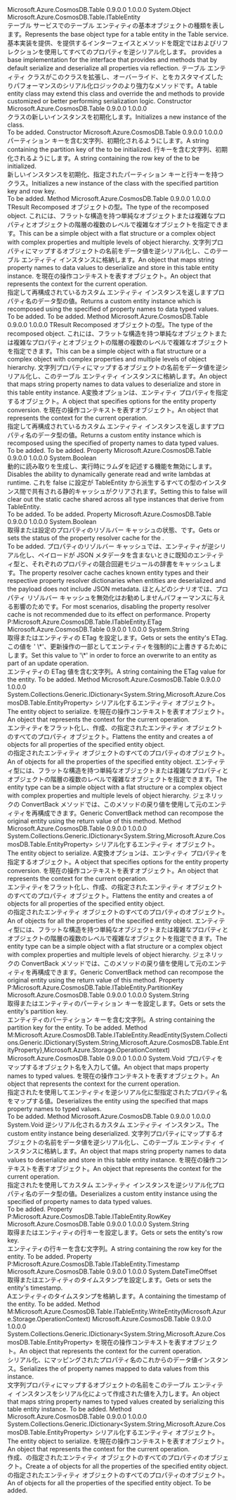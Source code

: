<Type Name="TableEntity" FullName="Microsoft.Azure.CosmosDB.Table.TableEntity">
  <TypeSignature Language="C#" Value="public class TableEntity : Microsoft.Azure.CosmosDB.Table.ITableEntity" />
  <TypeSignature Language="ILAsm" Value=".class public auto ansi TableEntity extends System.Object implements class Microsoft.Azure.CosmosDB.Table.ITableEntity" />
  <TypeSignature Language="DocId" Value="T:Microsoft.Azure.CosmosDB.Table.TableEntity" />
  <TypeSignature Language="VB.NET" Value="Public Class TableEntity&#xA;Implements ITableEntity" />
  <TypeSignature Language="F#" Value="type TableEntity = class&#xA;    interface ITableEntity" />
  <AssemblyInfo>
    <AssemblyName>Microsoft.Azure.CosmosDB.Table</AssemblyName>
    <AssemblyVersion>0.9.0.0</AssemblyVersion>
    <AssemblyVersion>1.0.0.0</AssemblyVersion>
  </AssemblyInfo>
  <Base>
    <BaseTypeName>System.Object</BaseTypeName>
  </Base>
  <Interfaces>
    <Interface>
      <InterfaceName>Microsoft.Azure.CosmosDB.Table.ITableEntity</InterfaceName>
    </Interface>
  </Interfaces>
  <Docs>
    <summary>
            <span data-ttu-id="5083a-101">テーブル サービスでのテーブル エンティティの基本オブジェクトの種類を表します。</span><span class="sxs-lookup"><span data-stu-id="5083a-101">Represents the base object type for a table entity in the Table service.</span></span>
            </summary>
    <remarks>
      <span data-ttu-id="5083a-102"><see cref="T:Microsoft.Azure.CosmosDB.Table.TableEntity" />基本実装を提供、<see cref="T:Microsoft.Azure.CosmosDB.Table.ITableEntity" />を提供するインターフェイス<see cref="M:Microsoft.Azure.CosmosDB.Table.TableEntity.ReadEntity(System.Collections.Generic.IDictionary{System.String,Microsoft.Azure.CosmosDB.Table.EntityProperty},Microsoft.Azure.Storage.OperationContext)" />と<see cref="M:Microsoft.Azure.CosmosDB.Table.TableEntity.WriteEntity(Microsoft.Azure.Storage.OperationContext)" />メソッドを既定ではおよびリフレクションを使用してすべてのプロパティを逆シリアル化します。</span><span class="sxs-lookup"><span data-stu-id="5083a-102"><see cref="T:Microsoft.Azure.CosmosDB.Table.TableEntity" /> provides a base implementation for the <see cref="T:Microsoft.Azure.CosmosDB.Table.ITableEntity" /> interface that provides <see cref="M:Microsoft.Azure.CosmosDB.Table.TableEntity.ReadEntity(System.Collections.Generic.IDictionary{System.String,Microsoft.Azure.CosmosDB.Table.EntityProperty},Microsoft.Azure.Storage.OperationContext)" /> and <see cref="M:Microsoft.Azure.CosmosDB.Table.TableEntity.WriteEntity(Microsoft.Azure.Storage.OperationContext)" /> methods that by default serialize and deserialize all properties via reflection.</span></span> <span data-ttu-id="5083a-103">テーブル エンティティ クラスがこのクラスを拡張し、オーバーライド、<see cref="M:Microsoft.Azure.CosmosDB.Table.ITableEntity.ReadEntity(System.Collections.Generic.IDictionary{System.String,Microsoft.Azure.CosmosDB.Table.EntityProperty},Microsoft.Azure.Storage.OperationContext)" />と<see cref="M:Microsoft.Azure.CosmosDB.Table.ITableEntity.WriteEntity(Microsoft.Azure.Storage.OperationContext)" />をカスタマイズしたりパフォーマンスのシリアル化ロジックのより強力なメソッドです。</span><span class="sxs-lookup"><span data-stu-id="5083a-103">A table entity class may extend this class and override the <see cref="M:Microsoft.Azure.CosmosDB.Table.ITableEntity.ReadEntity(System.Collections.Generic.IDictionary{System.String,Microsoft.Azure.CosmosDB.Table.EntityProperty},Microsoft.Azure.Storage.OperationContext)" /> and <see cref="M:Microsoft.Azure.CosmosDB.Table.ITableEntity.WriteEntity(Microsoft.Azure.Storage.OperationContext)" /> methods to provide customized or better performing serialization logic.</span></span></remarks>
  </Docs>
  <Members>
    <Member MemberName=".ctor">
      <MemberSignature Language="C#" Value="public TableEntity ();" />
      <MemberSignature Language="ILAsm" Value=".method public hidebysig specialname rtspecialname instance void .ctor() cil managed" />
      <MemberSignature Language="DocId" Value="M:Microsoft.Azure.CosmosDB.Table.TableEntity.#ctor" />
      <MemberSignature Language="VB.NET" Value="Public Sub New ()" />
      <MemberType>Constructor</MemberType>
      <AssemblyInfo>
        <AssemblyName>Microsoft.Azure.CosmosDB.Table</AssemblyName>
        <AssemblyVersion>0.9.0.0</AssemblyVersion>
        <AssemblyVersion>1.0.0.0</AssemblyVersion>
      </AssemblyInfo>
      <Parameters />
      <Docs>
        <summary>
            <span data-ttu-id="5083a-104"><see cref="T:Microsoft.Azure.CosmosDB.Table.TableEntity" /> クラスの新しいインスタンスを初期化します。</span><span class="sxs-lookup"><span data-stu-id="5083a-104">Initializes a new instance of the <see cref="T:Microsoft.Azure.CosmosDB.Table.TableEntity" /> class.</span></span>
            </summary>
        <remarks>To be added.</remarks>
      </Docs>
    </Member>
    <Member MemberName=".ctor">
      <MemberSignature Language="C#" Value="public TableEntity (string partitionKey, string rowKey);" />
      <MemberSignature Language="ILAsm" Value=".method public hidebysig specialname rtspecialname instance void .ctor(string partitionKey, string rowKey) cil managed" />
      <MemberSignature Language="DocId" Value="M:Microsoft.Azure.CosmosDB.Table.TableEntity.#ctor(System.String,System.String)" />
      <MemberSignature Language="VB.NET" Value="Public Sub New (partitionKey As String, rowKey As String)" />
      <MemberSignature Language="F#" Value="new Microsoft.Azure.CosmosDB.Table.TableEntity : string * string -&gt; Microsoft.Azure.CosmosDB.Table.TableEntity" Usage="new Microsoft.Azure.CosmosDB.Table.TableEntity (partitionKey, rowKey)" />
      <MemberType>Constructor</MemberType>
      <AssemblyInfo>
        <AssemblyName>Microsoft.Azure.CosmosDB.Table</AssemblyName>
        <AssemblyVersion>0.9.0.0</AssemblyVersion>
        <AssemblyVersion>1.0.0.0</AssemblyVersion>
      </AssemblyInfo>
      <Parameters>
        <Parameter Name="partitionKey" Type="System.String" />
        <Parameter Name="rowKey" Type="System.String" />
      </Parameters>
      <Docs>
        <param name="partitionKey"><span data-ttu-id="5083a-105">パーティション キーを含む文字列、<see cref="T:Microsoft.Azure.CosmosDB.Table.TableEntity" />初期化されるようにします。</span><span class="sxs-lookup"><span data-stu-id="5083a-105">A string containing the partition key of the <see cref="T:Microsoft.Azure.CosmosDB.Table.TableEntity" /> to be initialized.</span></span></param>
        <param name="rowKey"><span data-ttu-id="5083a-106">行キーを含む文字列、<see cref="T:Microsoft.Azure.CosmosDB.Table.TableEntity" />初期化されるようにします。</span><span class="sxs-lookup"><span data-stu-id="5083a-106">A string containing the row key of the <see cref="T:Microsoft.Azure.CosmosDB.Table.TableEntity" /> to be initialized.</span></span></param>
        <summary>
            <span data-ttu-id="5083a-107">新しいインスタンスを初期化、<see cref="T:Microsoft.Azure.CosmosDB.Table.TableEntity" />指定されたパーティション キーと行キーを持つクラス。</span><span class="sxs-lookup"><span data-stu-id="5083a-107">Initializes a new instance of the <see cref="T:Microsoft.Azure.CosmosDB.Table.TableEntity" /> class with the specified partition key and row key.</span></span>
            </summary>
        <remarks>To be added.</remarks>
      </Docs>
    </Member>
    <Member MemberName="ConvertBack&lt;TResult&gt;">
      <MemberSignature Language="C#" Value="public static TResult ConvertBack&lt;TResult&gt; (System.Collections.Generic.IDictionary&lt;string,Microsoft.Azure.CosmosDB.Table.EntityProperty&gt; properties, Microsoft.Azure.Storage.OperationContext operationContext);" />
      <MemberSignature Language="ILAsm" Value=".method public static hidebysig !!TResult ConvertBack&lt;TResult&gt;(class System.Collections.Generic.IDictionary`2&lt;string, class Microsoft.Azure.CosmosDB.Table.EntityProperty&gt; properties, class Microsoft.Azure.Storage.OperationContext operationContext) cil managed" />
      <MemberSignature Language="DocId" Value="M:Microsoft.Azure.CosmosDB.Table.TableEntity.ConvertBack``1(System.Collections.Generic.IDictionary{System.String,Microsoft.Azure.CosmosDB.Table.EntityProperty},Microsoft.Azure.Storage.OperationContext)" />
      <MemberSignature Language="F#" Value="static member ConvertBack : System.Collections.Generic.IDictionary&lt;string, Microsoft.Azure.CosmosDB.Table.EntityProperty&gt; * Microsoft.Azure.Storage.OperationContext -&gt; 'Result" Usage="Microsoft.Azure.CosmosDB.Table.TableEntity.ConvertBack (properties, operationContext)" />
      <MemberType>Method</MemberType>
      <AssemblyInfo>
        <AssemblyName>Microsoft.Azure.CosmosDB.Table</AssemblyName>
        <AssemblyVersion>0.9.0.0</AssemblyVersion>
        <AssemblyVersion>1.0.0.0</AssemblyVersion>
      </AssemblyInfo>
      <ReturnValue>
        <ReturnType>TResult</ReturnType>
      </ReturnValue>
      <TypeParameters>
        <TypeParameter Name="TResult" />
      </TypeParameters>
      <Parameters>
        <Parameter Name="properties" Type="System.Collections.Generic.IDictionary&lt;System.String,Microsoft.Azure.CosmosDB.Table.EntityProperty&gt;" />
        <Parameter Name="operationContext" Type="Microsoft.Azure.Storage.OperationContext" />
      </Parameters>
      <Docs>
        <typeparam name="TResult"><span data-ttu-id="5083a-108">Recomposed オブジェクトの型。</span><span class="sxs-lookup"><span data-stu-id="5083a-108">The type of the recomposed object.</span></span> <span data-ttu-id="5083a-109">これには、フラットな構造を持つ単純なオブジェクトまたは複雑なプロパティとオブジェクトの階層の複数のレベルで複雑なオブジェクトを指定できます。</span><span class="sxs-lookup"><span data-stu-id="5083a-109">This can be a simple object with a flat structure or a complex object with complex properties and multiple levels of object hierarchy.</span></span></typeparam>
        <param name="properties"><span data-ttu-id="5083a-110"><see cref="T:System.Collections.Generic.IDictionary`2" />文字列プロパティにマップするオブジェクトの名前を<see cref="T:Microsoft.Azure.CosmosDB.Table.EntityProperty" />データ値を逆シリアル化し、このテーブル エンティティ インスタンスに格納します。</span><span class="sxs-lookup"><span data-stu-id="5083a-110">An <see cref="T:System.Collections.Generic.IDictionary`2" /> object that maps string property names to <see cref="T:Microsoft.Azure.CosmosDB.Table.EntityProperty" /> data values to deserialize and store in this table entity instance.</span></span></param>
        <param name="operationContext"><span data-ttu-id="5083a-111"><see cref="T:Microsoft.Azure.Storage.OperationContext" />を現在の操作コンテキストを表すオブジェクト。</span><span class="sxs-lookup"><span data-stu-id="5083a-111">An <see cref="T:Microsoft.Azure.Storage.OperationContext" /> object that represents the context for the current operation.</span></span></param>
        <summary>
            <span data-ttu-id="5083a-112">指定して再構成されているカスタム エンティティ インスタンスを返します<see cref="T:System.Collections.Generic.IDictionary`2" />プロパティ名の<see cref="T:Microsoft.Azure.CosmosDB.Table.EntityProperty" />データ型の値。</span><span class="sxs-lookup"><span data-stu-id="5083a-112">Returns a custom entity instance which is recomposed using the specified <see cref="T:System.Collections.Generic.IDictionary`2" /> of property names to <see cref="T:Microsoft.Azure.CosmosDB.Table.EntityProperty" /> data typed values.</span></span>
            </summary>
        <returns>To be added.</returns>
        <remarks>To be added.</remarks>
      </Docs>
    </Member>
    <Member MemberName="ConvertBack&lt;TResult&gt;">
      <MemberSignature Language="C#" Value="public static TResult ConvertBack&lt;TResult&gt; (System.Collections.Generic.IDictionary&lt;string,Microsoft.Azure.CosmosDB.Table.EntityProperty&gt; properties, Microsoft.Azure.CosmosDB.Table.EntityPropertyConverterOptions entityPropertyConverterOptions, Microsoft.Azure.Storage.OperationContext operationContext);" />
      <MemberSignature Language="ILAsm" Value=".method public static hidebysig !!TResult ConvertBack&lt;TResult&gt;(class System.Collections.Generic.IDictionary`2&lt;string, class Microsoft.Azure.CosmosDB.Table.EntityProperty&gt; properties, class Microsoft.Azure.CosmosDB.Table.EntityPropertyConverterOptions entityPropertyConverterOptions, class Microsoft.Azure.Storage.OperationContext operationContext) cil managed" />
      <MemberSignature Language="DocId" Value="M:Microsoft.Azure.CosmosDB.Table.TableEntity.ConvertBack``1(System.Collections.Generic.IDictionary{System.String,Microsoft.Azure.CosmosDB.Table.EntityProperty},Microsoft.Azure.CosmosDB.Table.EntityPropertyConverterOptions,Microsoft.Azure.Storage.OperationContext)" />
      <MemberSignature Language="F#" Value="static member ConvertBack : System.Collections.Generic.IDictionary&lt;string, Microsoft.Azure.CosmosDB.Table.EntityProperty&gt; * Microsoft.Azure.CosmosDB.Table.EntityPropertyConverterOptions * Microsoft.Azure.Storage.OperationContext -&gt; 'Result" Usage="Microsoft.Azure.CosmosDB.Table.TableEntity.ConvertBack (properties, entityPropertyConverterOptions, operationContext)" />
      <MemberType>Method</MemberType>
      <AssemblyInfo>
        <AssemblyName>Microsoft.Azure.CosmosDB.Table</AssemblyName>
        <AssemblyVersion>0.9.0.0</AssemblyVersion>
        <AssemblyVersion>1.0.0.0</AssemblyVersion>
      </AssemblyInfo>
      <ReturnValue>
        <ReturnType>TResult</ReturnType>
      </ReturnValue>
      <TypeParameters>
        <TypeParameter Name="TResult" />
      </TypeParameters>
      <Parameters>
        <Parameter Name="properties" Type="System.Collections.Generic.IDictionary&lt;System.String,Microsoft.Azure.CosmosDB.Table.EntityProperty&gt;" />
        <Parameter Name="entityPropertyConverterOptions" Type="Microsoft.Azure.CosmosDB.Table.EntityPropertyConverterOptions" />
        <Parameter Name="operationContext" Type="Microsoft.Azure.Storage.OperationContext" />
      </Parameters>
      <Docs>
        <typeparam name="TResult"><span data-ttu-id="5083a-113">Recomposed オブジェクトの型。</span><span class="sxs-lookup"><span data-stu-id="5083a-113">The type of the recomposed object.</span></span> <span data-ttu-id="5083a-114">これには、フラットな構造を持つ単純なオブジェクトまたは複雑なプロパティとオブジェクトの階層の複数のレベルで複雑なオブジェクトを指定できます。</span><span class="sxs-lookup"><span data-stu-id="5083a-114">This can be a simple object with a flat structure or a complex object with complex properties and multiple levels of object hierarchy.</span></span></typeparam>
        <param name="properties"><span data-ttu-id="5083a-115"><see cref="T:System.Collections.Generic.IDictionary`2" />文字列プロパティにマップするオブジェクトの名前を<see cref="T:Microsoft.Azure.CosmosDB.Table.EntityProperty" />データ値を逆シリアル化し、このテーブル エンティティ インスタンスに格納します。</span><span class="sxs-lookup"><span data-stu-id="5083a-115">An <see cref="T:System.Collections.Generic.IDictionary`2" /> object that maps string property names to <see cref="T:Microsoft.Azure.CosmosDB.Table.EntityProperty" /> data values to deserialize and store in this table entity instance.</span></span></param>
        <param name="entityPropertyConverterOptions"><span data-ttu-id="5083a-116">A<see cref="T:Microsoft.Azure.CosmosDB.Table.EntityPropertyConverterOptions" />変換オプションは、エンティティ プロパティを指定するオブジェクト。</span><span class="sxs-lookup"><span data-stu-id="5083a-116">A <see cref="T:Microsoft.Azure.CosmosDB.Table.EntityPropertyConverterOptions" /> object that specifies options for the entity property conversion.</span></span></param>
        <param name="operationContext"><span data-ttu-id="5083a-117"><see cref="T:Microsoft.Azure.Storage.OperationContext" />を現在の操作コンテキストを表すオブジェクト。</span><span class="sxs-lookup"><span data-stu-id="5083a-117">An <see cref="T:Microsoft.Azure.Storage.OperationContext" /> object that represents the context for the current operation.</span></span></param>
        <summary>
            <span data-ttu-id="5083a-118">指定して再構成されているカスタム エンティティ インスタンスを返します<see cref="T:System.Collections.Generic.IDictionary`2" />プロパティ名の<see cref="T:Microsoft.Azure.CosmosDB.Table.EntityProperty" />データ型の値。</span><span class="sxs-lookup"><span data-stu-id="5083a-118">Returns a custom entity instance which is recomposed using the specified <see cref="T:System.Collections.Generic.IDictionary`2" /> of property names to <see cref="T:Microsoft.Azure.CosmosDB.Table.EntityProperty" /> data typed values.</span></span>
            </summary>
        <returns>To be added.</returns>
        <remarks>To be added.</remarks>
      </Docs>
    </Member>
    <Member MemberName="DisableCompiledSerializers">
      <MemberSignature Language="C#" Value="public static bool DisableCompiledSerializers { get; set; }" />
      <MemberSignature Language="ILAsm" Value=".property bool DisableCompiledSerializers" />
      <MemberSignature Language="DocId" Value="P:Microsoft.Azure.CosmosDB.Table.TableEntity.DisableCompiledSerializers" />
      <MemberSignature Language="VB.NET" Value="Public Shared Property DisableCompiledSerializers As Boolean" />
      <MemberSignature Language="F#" Value="member this.DisableCompiledSerializers : bool with get, set" Usage="Microsoft.Azure.CosmosDB.Table.TableEntity.DisableCompiledSerializers" />
      <MemberType>Property</MemberType>
      <AssemblyInfo>
        <AssemblyName>Microsoft.Azure.CosmosDB.Table</AssemblyName>
        <AssemblyVersion>0.9.0.0</AssemblyVersion>
        <AssemblyVersion>1.0.0.0</AssemblyVersion>
      </AssemblyInfo>
      <ReturnValue>
        <ReturnType>System.Boolean</ReturnType>
      </ReturnValue>
      <Docs>
        <summary>
            <span data-ttu-id="5083a-119">動的に読み取りを生成し、実行時にラムダを記述する機能を無効にします。</span><span class="sxs-lookup"><span data-stu-id="5083a-119">Disables the ability to dynamically generate read and write lambdas at runtime.</span></span> <span data-ttu-id="5083a-120">これを false に設定が TableEntity から派生するすべての型のインスタンス間で共有される静的キャッシュがクリアされます。</span><span class="sxs-lookup"><span data-stu-id="5083a-120">Setting this to false will clear out the static cache shared across all type instances that derive from TableEntity.</span></span>
            </summary>
        <value>To be added.</value>
        <remarks>To be added.</remarks>
      </Docs>
    </Member>
    <Member MemberName="DisablePropertyResolverCache">
      <MemberSignature Language="C#" Value="public static bool DisablePropertyResolverCache { get; set; }" />
      <MemberSignature Language="ILAsm" Value=".property bool DisablePropertyResolverCache" />
      <MemberSignature Language="DocId" Value="P:Microsoft.Azure.CosmosDB.Table.TableEntity.DisablePropertyResolverCache" />
      <MemberSignature Language="VB.NET" Value="Public Shared Property DisablePropertyResolverCache As Boolean" />
      <MemberSignature Language="F#" Value="member this.DisablePropertyResolverCache : bool with get, set" Usage="Microsoft.Azure.CosmosDB.Table.TableEntity.DisablePropertyResolverCache" />
      <MemberType>Property</MemberType>
      <AssemblyInfo>
        <AssemblyName>Microsoft.Azure.CosmosDB.Table</AssemblyName>
        <AssemblyVersion>0.9.0.0</AssemblyVersion>
        <AssemblyVersion>1.0.0.0</AssemblyVersion>
      </AssemblyInfo>
      <ReturnValue>
        <ReturnType>System.Boolean</ReturnType>
      </ReturnValue>
      <Docs>
        <summary>
            <span data-ttu-id="5083a-121">取得または設定のプロパティのリゾルバー キャッシュの状態、<see cref="T:Microsoft.Azure.CosmosDB.Table.TableEntity" />です。</span><span class="sxs-lookup"><span data-stu-id="5083a-121">Gets or sets the status of the property resolver cache for the <see cref="T:Microsoft.Azure.CosmosDB.Table.TableEntity" />.</span></span> 
            </summary>
        <value>To be added.</value>
        <remarks>
            <span data-ttu-id="5083a-122">プロパティのリゾルバー キャッシュでは、エンティティが逆シリアル化し、ペイロードが JSON メタデータを含まないときに既知のエンティティ型と、それぞれのプロパティの競合回避モジュールの辞書をキャッシュします。</span><span class="sxs-lookup"><span data-stu-id="5083a-122">The property resolver cache caches known entity types and their respective property resolver dictionaries when entities are deserialized and the payload does not include JSON metadata.</span></span> <span data-ttu-id="5083a-123">ほとんどのシナリオでは、プロパティ リゾルバー キャッシュを無効化はお勧めしませんパフォーマンスに与える影響のためです。</span><span class="sxs-lookup"><span data-stu-id="5083a-123">For most scenarios, disabling the property resolver cache is not recommended due to its effect on performance.</span></span> 
            </remarks>
      </Docs>
    </Member>
    <Member MemberName="ETag">
      <MemberSignature Language="C#" Value="public string ETag { get; set; }" />
      <MemberSignature Language="ILAsm" Value=".property instance string ETag" />
      <MemberSignature Language="DocId" Value="P:Microsoft.Azure.CosmosDB.Table.TableEntity.ETag" />
      <MemberSignature Language="VB.NET" Value="Public Property ETag As String" />
      <MemberSignature Language="F#" Value="member this.ETag : string with get, set" Usage="Microsoft.Azure.CosmosDB.Table.TableEntity.ETag" />
      <MemberType>Property</MemberType>
      <Implements>
        <InterfaceMember>P:Microsoft.Azure.CosmosDB.Table.ITableEntity.ETag</InterfaceMember>
      </Implements>
      <AssemblyInfo>
        <AssemblyName>Microsoft.Azure.CosmosDB.Table</AssemblyName>
        <AssemblyVersion>0.9.0.0</AssemblyVersion>
        <AssemblyVersion>1.0.0.0</AssemblyVersion>
      </AssemblyInfo>
      <ReturnValue>
        <ReturnType>System.String</ReturnType>
      </ReturnValue>
      <Docs>
        <summary>
            <span data-ttu-id="5083a-124">取得またはエンティティの ETag を設定します。</span><span class="sxs-lookup"><span data-stu-id="5083a-124">Gets or sets the entity's ETag.</span></span> <span data-ttu-id="5083a-125">この値を ' \*'、更新操作の一部としてエンティティを強制的に上書きするためにします。</span><span class="sxs-lookup"><span data-stu-id="5083a-125">Set this value to '\*' in order to force an overwrite to an entity as part of an update operation.</span></span>
            </summary>
        <value><span data-ttu-id="5083a-126">エンティティの ETag 値を含む文字列。</span><span class="sxs-lookup"><span data-stu-id="5083a-126">A string containing the ETag value for the entity.</span></span></value>
        <remarks>To be added.</remarks>
      </Docs>
    </Member>
    <Member MemberName="Flatten">
      <MemberSignature Language="C#" Value="public static System.Collections.Generic.IDictionary&lt;string,Microsoft.Azure.CosmosDB.Table.EntityProperty&gt; Flatten (object entity, Microsoft.Azure.Storage.OperationContext operationContext);" />
      <MemberSignature Language="ILAsm" Value=".method public static hidebysig class System.Collections.Generic.IDictionary`2&lt;string, class Microsoft.Azure.CosmosDB.Table.EntityProperty&gt; Flatten(object entity, class Microsoft.Azure.Storage.OperationContext operationContext) cil managed" />
      <MemberSignature Language="DocId" Value="M:Microsoft.Azure.CosmosDB.Table.TableEntity.Flatten(System.Object,Microsoft.Azure.Storage.OperationContext)" />
      <MemberSignature Language="F#" Value="static member Flatten : obj * Microsoft.Azure.Storage.OperationContext -&gt; System.Collections.Generic.IDictionary&lt;string, Microsoft.Azure.CosmosDB.Table.EntityProperty&gt;" Usage="Microsoft.Azure.CosmosDB.Table.TableEntity.Flatten (entity, operationContext)" />
      <MemberType>Method</MemberType>
      <AssemblyInfo>
        <AssemblyName>Microsoft.Azure.CosmosDB.Table</AssemblyName>
        <AssemblyVersion>0.9.0.0</AssemblyVersion>
        <AssemblyVersion>1.0.0.0</AssemblyVersion>
      </AssemblyInfo>
      <ReturnValue>
        <ReturnType>System.Collections.Generic.IDictionary&lt;System.String,Microsoft.Azure.CosmosDB.Table.EntityProperty&gt;</ReturnType>
      </ReturnValue>
      <Parameters>
        <Parameter Name="entity" Type="System.Object" />
        <Parameter Name="operationContext" Type="Microsoft.Azure.Storage.OperationContext" />
      </Parameters>
      <Docs>
        <param name="entity"><span data-ttu-id="5083a-127">シリアル化するエンティティ オブジェクト。</span><span class="sxs-lookup"><span data-stu-id="5083a-127">The entity object to serialize.</span></span></param>
        <param name="operationContext"><span data-ttu-id="5083a-128"><see cref="T:Microsoft.Azure.Storage.OperationContext" />を現在の操作コンテキストを表すオブジェクト。</span><span class="sxs-lookup"><span data-stu-id="5083a-128">An <see cref="T:Microsoft.Azure.Storage.OperationContext" /> object that represents the context for the current operation.</span></span></param>
        <summary>
            <span data-ttu-id="5083a-129">エンティティをフラット化し、作成、<see cref="T:System.Collections.Generic.IDictionary`2" />の<see cref="T:Microsoft.Azure.CosmosDB.Table.EntityProperty" />指定されたエンティティ オブジェクトのすべてのプロパティ オブジェクト。</span><span class="sxs-lookup"><span data-stu-id="5083a-129">Flattens the entity and creates a <see cref="T:System.Collections.Generic.IDictionary`2" /> of <see cref="T:Microsoft.Azure.CosmosDB.Table.EntityProperty" /> objects for all properties of the specified entity object.</span></span>
            </summary>
        <returns><span data-ttu-id="5083a-130"><see cref="T:System.Collections.Generic.IDictionary`2" />の<see cref="T:Microsoft.Azure.CosmosDB.Table.EntityProperty" />指定されたエンティティ オブジェクトのすべてのプロパティのオブジェクト。</span><span class="sxs-lookup"><span data-stu-id="5083a-130">An <see cref="T:System.Collections.Generic.IDictionary`2" /> of <see cref="T:Microsoft.Azure.CosmosDB.Table.EntityProperty" /> objects for all the properties of the specified entity object.</span></span></returns>
        <remarks><span data-ttu-id="5083a-131">エンティティ型には、フラットな構造を持つ単純なオブジェクトまたは複雑なプロパティとオブジェクトの階層の複数のレベルで複雑なオブジェクトを指定できます。</span><span class="sxs-lookup"><span data-stu-id="5083a-131">The entity type can be a simple object with a flat structure or a complex object with complex properties and multiple levels of object hierarchy.</span></span>
            <span data-ttu-id="5083a-132">ジェネリックの ConvertBack メソッドでは、このメソッドの戻り値を使用して元のエンティティを再構成できます。</span><span class="sxs-lookup"><span data-stu-id="5083a-132">Generic ConvertBack method can recompose the original entity using the return value of this method.</span></span></remarks>
      </Docs>
    </Member>
    <Member MemberName="Flatten">
      <MemberSignature Language="C#" Value="public static System.Collections.Generic.IDictionary&lt;string,Microsoft.Azure.CosmosDB.Table.EntityProperty&gt; Flatten (object entity, Microsoft.Azure.CosmosDB.Table.EntityPropertyConverterOptions entityPropertyConverterOptions, Microsoft.Azure.Storage.OperationContext operationContext);" />
      <MemberSignature Language="ILAsm" Value=".method public static hidebysig class System.Collections.Generic.IDictionary`2&lt;string, class Microsoft.Azure.CosmosDB.Table.EntityProperty&gt; Flatten(object entity, class Microsoft.Azure.CosmosDB.Table.EntityPropertyConverterOptions entityPropertyConverterOptions, class Microsoft.Azure.Storage.OperationContext operationContext) cil managed" />
      <MemberSignature Language="DocId" Value="M:Microsoft.Azure.CosmosDB.Table.TableEntity.Flatten(System.Object,Microsoft.Azure.CosmosDB.Table.EntityPropertyConverterOptions,Microsoft.Azure.Storage.OperationContext)" />
      <MemberSignature Language="F#" Value="static member Flatten : obj * Microsoft.Azure.CosmosDB.Table.EntityPropertyConverterOptions * Microsoft.Azure.Storage.OperationContext -&gt; System.Collections.Generic.IDictionary&lt;string, Microsoft.Azure.CosmosDB.Table.EntityProperty&gt;" Usage="Microsoft.Azure.CosmosDB.Table.TableEntity.Flatten (entity, entityPropertyConverterOptions, operationContext)" />
      <MemberType>Method</MemberType>
      <AssemblyInfo>
        <AssemblyName>Microsoft.Azure.CosmosDB.Table</AssemblyName>
        <AssemblyVersion>0.9.0.0</AssemblyVersion>
        <AssemblyVersion>1.0.0.0</AssemblyVersion>
      </AssemblyInfo>
      <ReturnValue>
        <ReturnType>System.Collections.Generic.IDictionary&lt;System.String,Microsoft.Azure.CosmosDB.Table.EntityProperty&gt;</ReturnType>
      </ReturnValue>
      <Parameters>
        <Parameter Name="entity" Type="System.Object" />
        <Parameter Name="entityPropertyConverterOptions" Type="Microsoft.Azure.CosmosDB.Table.EntityPropertyConverterOptions" />
        <Parameter Name="operationContext" Type="Microsoft.Azure.Storage.OperationContext" />
      </Parameters>
      <Docs>
        <param name="entity"><span data-ttu-id="5083a-133">シリアル化するエンティティ オブジェクト。</span><span class="sxs-lookup"><span data-stu-id="5083a-133">The entity object to serialize.</span></span></param>
        <param name="entityPropertyConverterOptions"><span data-ttu-id="5083a-134">A<see cref="T:Microsoft.Azure.CosmosDB.Table.EntityPropertyConverterOptions" />変換オプションは、エンティティ プロパティを指定するオブジェクト。</span><span class="sxs-lookup"><span data-stu-id="5083a-134">A <see cref="T:Microsoft.Azure.CosmosDB.Table.EntityPropertyConverterOptions" /> object that specifies options for the entity property conversion.</span></span></param>
        <param name="operationContext"><span data-ttu-id="5083a-135"><see cref="T:Microsoft.Azure.Storage.OperationContext" />を現在の操作コンテキストを表すオブジェクト。</span><span class="sxs-lookup"><span data-stu-id="5083a-135">An <see cref="T:Microsoft.Azure.Storage.OperationContext" /> object that represents the context for the current operation.</span></span></param>
        <summary>
            <span data-ttu-id="5083a-136">エンティティをフラット化し、作成、<see cref="T:System.Collections.Generic.IDictionary`2" />の<see cref="T:Microsoft.Azure.CosmosDB.Table.EntityProperty" />指定されたエンティティ オブジェクトのすべてのプロパティ オブジェクト。</span><span class="sxs-lookup"><span data-stu-id="5083a-136">Flattens the entity and creates a <see cref="T:System.Collections.Generic.IDictionary`2" /> of <see cref="T:Microsoft.Azure.CosmosDB.Table.EntityProperty" /> objects for all properties of the specified entity object.</span></span>
            </summary>
        <returns><span data-ttu-id="5083a-137"><see cref="T:System.Collections.Generic.IDictionary`2" />の<see cref="T:Microsoft.Azure.CosmosDB.Table.EntityProperty" />指定されたエンティティ オブジェクトのすべてのプロパティのオブジェクト。</span><span class="sxs-lookup"><span data-stu-id="5083a-137">An <see cref="T:System.Collections.Generic.IDictionary`2" /> of <see cref="T:Microsoft.Azure.CosmosDB.Table.EntityProperty" /> objects for all the properties of the specified entity object.</span></span></returns>
        <remarks><span data-ttu-id="5083a-138">エンティティ型には、フラットな構造を持つ単純なオブジェクトまたは複雑なプロパティとオブジェクトの階層の複数のレベルで複雑なオブジェクトを指定できます。</span><span class="sxs-lookup"><span data-stu-id="5083a-138">The entity type can be a simple object with a flat structure or a complex object with complex properties and multiple levels of object hierarchy.</span></span>
            <span data-ttu-id="5083a-139">ジェネリックの ConvertBack メソッドでは、このメソッドの戻り値を使用して元のエンティティを再構成できます。</span><span class="sxs-lookup"><span data-stu-id="5083a-139">Generic ConvertBack method can recompose the original entity using the return value of this method.</span></span></remarks>
      </Docs>
    </Member>
    <Member MemberName="PartitionKey">
      <MemberSignature Language="C#" Value="public string PartitionKey { get; set; }" />
      <MemberSignature Language="ILAsm" Value=".property instance string PartitionKey" />
      <MemberSignature Language="DocId" Value="P:Microsoft.Azure.CosmosDB.Table.TableEntity.PartitionKey" />
      <MemberSignature Language="VB.NET" Value="Public Property PartitionKey As String" />
      <MemberSignature Language="F#" Value="member this.PartitionKey : string with get, set" Usage="Microsoft.Azure.CosmosDB.Table.TableEntity.PartitionKey" />
      <MemberType>Property</MemberType>
      <Implements>
        <InterfaceMember>P:Microsoft.Azure.CosmosDB.Table.ITableEntity.PartitionKey</InterfaceMember>
      </Implements>
      <AssemblyInfo>
        <AssemblyName>Microsoft.Azure.CosmosDB.Table</AssemblyName>
        <AssemblyVersion>0.9.0.0</AssemblyVersion>
        <AssemblyVersion>1.0.0.0</AssemblyVersion>
      </AssemblyInfo>
      <ReturnValue>
        <ReturnType>System.String</ReturnType>
      </ReturnValue>
      <Docs>
        <summary>
            <span data-ttu-id="5083a-140">取得またはエンティティのパーティション キーを設定します。</span><span class="sxs-lookup"><span data-stu-id="5083a-140">Gets or sets the entity's partition key.</span></span>
            </summary>
        <value><span data-ttu-id="5083a-141">エンティティのパーティション キーを含む文字列。</span><span class="sxs-lookup"><span data-stu-id="5083a-141">A string containing the partition key for the entity.</span></span></value>
        <remarks>To be added.</remarks>
      </Docs>
    </Member>
    <Member MemberName="ReadEntity">
      <MemberSignature Language="C#" Value="public virtual void ReadEntity (System.Collections.Generic.IDictionary&lt;string,Microsoft.Azure.CosmosDB.Table.EntityProperty&gt; properties, Microsoft.Azure.Storage.OperationContext operationContext);" />
      <MemberSignature Language="ILAsm" Value=".method public hidebysig newslot virtual instance void ReadEntity(class System.Collections.Generic.IDictionary`2&lt;string, class Microsoft.Azure.CosmosDB.Table.EntityProperty&gt; properties, class Microsoft.Azure.Storage.OperationContext operationContext) cil managed" />
      <MemberSignature Language="DocId" Value="M:Microsoft.Azure.CosmosDB.Table.TableEntity.ReadEntity(System.Collections.Generic.IDictionary{System.String,Microsoft.Azure.CosmosDB.Table.EntityProperty},Microsoft.Azure.Storage.OperationContext)" />
      <MemberSignature Language="F#" Value="abstract member ReadEntity : System.Collections.Generic.IDictionary&lt;string, Microsoft.Azure.CosmosDB.Table.EntityProperty&gt; * Microsoft.Azure.Storage.OperationContext -&gt; unit&#xA;override this.ReadEntity : System.Collections.Generic.IDictionary&lt;string, Microsoft.Azure.CosmosDB.Table.EntityProperty&gt; * Microsoft.Azure.Storage.OperationContext -&gt; unit" Usage="tableEntity.ReadEntity (properties, operationContext)" />
      <MemberType>Method</MemberType>
      <Implements>
        <InterfaceMember>M:Microsoft.Azure.CosmosDB.Table.ITableEntity.ReadEntity(System.Collections.Generic.IDictionary{System.String,Microsoft.Azure.CosmosDB.Table.EntityProperty},Microsoft.Azure.Storage.OperationContext)</InterfaceMember>
      </Implements>
      <AssemblyInfo>
        <AssemblyName>Microsoft.Azure.CosmosDB.Table</AssemblyName>
        <AssemblyVersion>0.9.0.0</AssemblyVersion>
        <AssemblyVersion>1.0.0.0</AssemblyVersion>
      </AssemblyInfo>
      <ReturnValue>
        <ReturnType>System.Void</ReturnType>
      </ReturnValue>
      <Parameters>
        <Parameter Name="properties" Type="System.Collections.Generic.IDictionary&lt;System.String,Microsoft.Azure.CosmosDB.Table.EntityProperty&gt;" />
        <Parameter Name="operationContext" Type="Microsoft.Azure.Storage.OperationContext" />
      </Parameters>
      <Docs>
        <param name="properties"><span data-ttu-id="5083a-142"><see cref="T:System.Collections.Generic.IDictionary`2" />プロパティをマップするオブジェクト名を入力して<see cref="T:Microsoft.Azure.CosmosDB.Table.EntityProperty" />値。</span><span class="sxs-lookup"><span data-stu-id="5083a-142">An <see cref="T:System.Collections.Generic.IDictionary`2" /> object that maps property names to typed <see cref="T:Microsoft.Azure.CosmosDB.Table.EntityProperty" /> values.</span></span></param>
        <param name="operationContext"><span data-ttu-id="5083a-143"><see cref="T:Microsoft.Azure.Storage.OperationContext" />を現在の操作コンテキストを表すオブジェクト。</span><span class="sxs-lookup"><span data-stu-id="5083a-143">An <see cref="T:Microsoft.Azure.Storage.OperationContext" /> object that represents the context for the current operation.</span></span></param>
        <summary>
            <span data-ttu-id="5083a-144">指定されたを使用してエンティティを逆シリアル化<see cref="T:System.Collections.Generic.IDictionary`2" />に型指定されたプロパティ名をマップする<see cref="T:Microsoft.Azure.CosmosDB.Table.EntityProperty" />値。</span><span class="sxs-lookup"><span data-stu-id="5083a-144">Deserializes the entity using the specified <see cref="T:System.Collections.Generic.IDictionary`2" /> that maps property names to typed <see cref="T:Microsoft.Azure.CosmosDB.Table.EntityProperty" /> values.</span></span> 
            </summary>
        <remarks>To be added.</remarks>
      </Docs>
    </Member>
    <Member MemberName="ReadUserObject">
      <MemberSignature Language="C#" Value="public static void ReadUserObject (object entity, System.Collections.Generic.IDictionary&lt;string,Microsoft.Azure.CosmosDB.Table.EntityProperty&gt; properties, Microsoft.Azure.Storage.OperationContext operationContext);" />
      <MemberSignature Language="ILAsm" Value=".method public static hidebysig void ReadUserObject(object entity, class System.Collections.Generic.IDictionary`2&lt;string, class Microsoft.Azure.CosmosDB.Table.EntityProperty&gt; properties, class Microsoft.Azure.Storage.OperationContext operationContext) cil managed" />
      <MemberSignature Language="DocId" Value="M:Microsoft.Azure.CosmosDB.Table.TableEntity.ReadUserObject(System.Object,System.Collections.Generic.IDictionary{System.String,Microsoft.Azure.CosmosDB.Table.EntityProperty},Microsoft.Azure.Storage.OperationContext)" />
      <MemberSignature Language="F#" Value="static member ReadUserObject : obj * System.Collections.Generic.IDictionary&lt;string, Microsoft.Azure.CosmosDB.Table.EntityProperty&gt; * Microsoft.Azure.Storage.OperationContext -&gt; unit" Usage="Microsoft.Azure.CosmosDB.Table.TableEntity.ReadUserObject (entity, properties, operationContext)" />
      <MemberType>Method</MemberType>
      <AssemblyInfo>
        <AssemblyName>Microsoft.Azure.CosmosDB.Table</AssemblyName>
        <AssemblyVersion>0.9.0.0</AssemblyVersion>
        <AssemblyVersion>1.0.0.0</AssemblyVersion>
      </AssemblyInfo>
      <ReturnValue>
        <ReturnType>System.Void</ReturnType>
      </ReturnValue>
      <Parameters>
        <Parameter Name="entity" Type="System.Object" />
        <Parameter Name="properties" Type="System.Collections.Generic.IDictionary&lt;System.String,Microsoft.Azure.CosmosDB.Table.EntityProperty&gt;" />
        <Parameter Name="operationContext" Type="Microsoft.Azure.Storage.OperationContext" />
      </Parameters>
      <Docs>
        <param name="entity"><span data-ttu-id="5083a-145">逆シリアル化されるカスタム エンティティ インスタンス。</span><span class="sxs-lookup"><span data-stu-id="5083a-145">The custom entity instance being deserialized.</span></span></param>
        <param name="properties"><span data-ttu-id="5083a-146"><see cref="T:System.Collections.Generic.IDictionary`2" />文字列プロパティにマップするオブジェクトの名前を<see cref="T:Microsoft.Azure.CosmosDB.Table.EntityProperty" />データ値を逆シリアル化し、このテーブル エンティティ インスタンスに格納します。</span><span class="sxs-lookup"><span data-stu-id="5083a-146">An <see cref="T:System.Collections.Generic.IDictionary`2" /> object that maps string property names to <see cref="T:Microsoft.Azure.CosmosDB.Table.EntityProperty" /> data values to deserialize and store in this table entity instance.</span></span></param>
        <param name="operationContext"><span data-ttu-id="5083a-147"><see cref="T:Microsoft.Azure.Storage.OperationContext" />を現在の操作コンテキストを表すオブジェクト。</span><span class="sxs-lookup"><span data-stu-id="5083a-147">An <see cref="T:Microsoft.Azure.Storage.OperationContext" /> object that represents the context for the current operation.</span></span></param>
        <summary>
            <span data-ttu-id="5083a-148">指定されたを使用してカスタム エンティティ インスタンスを逆シリアル化<see cref="T:System.Collections.Generic.IDictionary`2" />プロパティ名の<see cref="T:Microsoft.Azure.CosmosDB.Table.EntityProperty" />データ型の値。</span><span class="sxs-lookup"><span data-stu-id="5083a-148">Deserializes a custom entity instance using the specified <see cref="T:System.Collections.Generic.IDictionary`2" /> of property names to <see cref="T:Microsoft.Azure.CosmosDB.Table.EntityProperty" /> data typed values.</span></span> 
            </summary>
        <remarks>To be added.</remarks>
      </Docs>
    </Member>
    <Member MemberName="RowKey">
      <MemberSignature Language="C#" Value="public string RowKey { get; set; }" />
      <MemberSignature Language="ILAsm" Value=".property instance string RowKey" />
      <MemberSignature Language="DocId" Value="P:Microsoft.Azure.CosmosDB.Table.TableEntity.RowKey" />
      <MemberSignature Language="VB.NET" Value="Public Property RowKey As String" />
      <MemberSignature Language="F#" Value="member this.RowKey : string with get, set" Usage="Microsoft.Azure.CosmosDB.Table.TableEntity.RowKey" />
      <MemberType>Property</MemberType>
      <Implements>
        <InterfaceMember>P:Microsoft.Azure.CosmosDB.Table.ITableEntity.RowKey</InterfaceMember>
      </Implements>
      <AssemblyInfo>
        <AssemblyName>Microsoft.Azure.CosmosDB.Table</AssemblyName>
        <AssemblyVersion>0.9.0.0</AssemblyVersion>
        <AssemblyVersion>1.0.0.0</AssemblyVersion>
      </AssemblyInfo>
      <ReturnValue>
        <ReturnType>System.String</ReturnType>
      </ReturnValue>
      <Docs>
        <summary>
            <span data-ttu-id="5083a-149">取得またはエンティティの行キーを設定します。</span><span class="sxs-lookup"><span data-stu-id="5083a-149">Gets or sets the entity's row key.</span></span>
            </summary>
        <value><span data-ttu-id="5083a-150">エンティティの行キーを含む文字列。</span><span class="sxs-lookup"><span data-stu-id="5083a-150">A string containing the row key for the entity.</span></span></value>
        <remarks>To be added.</remarks>
      </Docs>
    </Member>
    <Member MemberName="Timestamp">
      <MemberSignature Language="C#" Value="public DateTimeOffset Timestamp { get; set; }" />
      <MemberSignature Language="ILAsm" Value=".property instance valuetype System.DateTimeOffset Timestamp" />
      <MemberSignature Language="DocId" Value="P:Microsoft.Azure.CosmosDB.Table.TableEntity.Timestamp" />
      <MemberSignature Language="VB.NET" Value="Public Property Timestamp As DateTimeOffset" />
      <MemberSignature Language="F#" Value="member this.Timestamp : DateTimeOffset with get, set" Usage="Microsoft.Azure.CosmosDB.Table.TableEntity.Timestamp" />
      <MemberType>Property</MemberType>
      <Implements>
        <InterfaceMember>P:Microsoft.Azure.CosmosDB.Table.ITableEntity.Timestamp</InterfaceMember>
      </Implements>
      <AssemblyInfo>
        <AssemblyName>Microsoft.Azure.CosmosDB.Table</AssemblyName>
        <AssemblyVersion>0.9.0.0</AssemblyVersion>
        <AssemblyVersion>1.0.0.0</AssemblyVersion>
      </AssemblyInfo>
      <ReturnValue>
        <ReturnType>System.DateTimeOffset</ReturnType>
      </ReturnValue>
      <Docs>
        <summary>
            <span data-ttu-id="5083a-151">取得またはエンティティのタイムスタンプを設定します。</span><span class="sxs-lookup"><span data-stu-id="5083a-151">Gets or sets the entity's timestamp.</span></span>
            </summary>
        <value><span data-ttu-id="5083a-152">A<see cref="T:System.DateTimeOffset" />エンティティのタイムスタンプを格納します。</span><span class="sxs-lookup"><span data-stu-id="5083a-152">A <see cref="T:System.DateTimeOffset" /> containing the timestamp of the entity.</span></span></value>
        <remarks>To be added.</remarks>
      </Docs>
    </Member>
    <Member MemberName="WriteEntity">
      <MemberSignature Language="C#" Value="public virtual System.Collections.Generic.IDictionary&lt;string,Microsoft.Azure.CosmosDB.Table.EntityProperty&gt; WriteEntity (Microsoft.Azure.Storage.OperationContext operationContext);" />
      <MemberSignature Language="ILAsm" Value=".method public hidebysig newslot virtual instance class System.Collections.Generic.IDictionary`2&lt;string, class Microsoft.Azure.CosmosDB.Table.EntityProperty&gt; WriteEntity(class Microsoft.Azure.Storage.OperationContext operationContext) cil managed" />
      <MemberSignature Language="DocId" Value="M:Microsoft.Azure.CosmosDB.Table.TableEntity.WriteEntity(Microsoft.Azure.Storage.OperationContext)" />
      <MemberSignature Language="F#" Value="abstract member WriteEntity : Microsoft.Azure.Storage.OperationContext -&gt; System.Collections.Generic.IDictionary&lt;string, Microsoft.Azure.CosmosDB.Table.EntityProperty&gt;&#xA;override this.WriteEntity : Microsoft.Azure.Storage.OperationContext -&gt; System.Collections.Generic.IDictionary&lt;string, Microsoft.Azure.CosmosDB.Table.EntityProperty&gt;" Usage="tableEntity.WriteEntity operationContext" />
      <MemberType>Method</MemberType>
      <Implements>
        <InterfaceMember>M:Microsoft.Azure.CosmosDB.Table.ITableEntity.WriteEntity(Microsoft.Azure.Storage.OperationContext)</InterfaceMember>
      </Implements>
      <AssemblyInfo>
        <AssemblyName>Microsoft.Azure.CosmosDB.Table</AssemblyName>
        <AssemblyVersion>0.9.0.0</AssemblyVersion>
        <AssemblyVersion>1.0.0.0</AssemblyVersion>
      </AssemblyInfo>
      <ReturnValue>
        <ReturnType>System.Collections.Generic.IDictionary&lt;System.String,Microsoft.Azure.CosmosDB.Table.EntityProperty&gt;</ReturnType>
      </ReturnValue>
      <Parameters>
        <Parameter Name="operationContext" Type="Microsoft.Azure.Storage.OperationContext" />
      </Parameters>
      <Docs>
        <param name="operationContext"><span data-ttu-id="5083a-153"><see cref="T:Microsoft.Azure.Storage.OperationContext" />を現在の操作コンテキストを表すオブジェクト。</span><span class="sxs-lookup"><span data-stu-id="5083a-153">An <see cref="T:Microsoft.Azure.Storage.OperationContext" /> object that represents the context for the current operation.</span></span></param>
        <summary>
            <span data-ttu-id="5083a-154">シリアル化、<see cref="T:System.Collections.Generic.IDictionary`2" />にマッピングされたプロパティ名の<see cref="T:Microsoft.Azure.CosmosDB.Table.EntityProperty" />これからのデータ値<see cref="T:Microsoft.Azure.CosmosDB.Table.TableEntity" />インスタンス。</span><span class="sxs-lookup"><span data-stu-id="5083a-154">Serializes the <see cref="T:System.Collections.Generic.IDictionary`2" /> of property names mapped to <see cref="T:Microsoft.Azure.CosmosDB.Table.EntityProperty" /> data values from this <see cref="T:Microsoft.Azure.CosmosDB.Table.TableEntity" /> instance.</span></span>
            </summary>
        <returns><span data-ttu-id="5083a-155"><see cref="T:System.Collections.Generic.IDictionary`2" />文字列プロパティにマップするオブジェクトの名前を<see cref="T:Microsoft.Azure.CosmosDB.Table.EntityProperty" />このテーブル エンティティ インスタンスをシリアル化によって作成された値を入力します。</span><span class="sxs-lookup"><span data-stu-id="5083a-155">An <see cref="T:System.Collections.Generic.IDictionary`2" /> object that maps string property names to <see cref="T:Microsoft.Azure.CosmosDB.Table.EntityProperty" /> typed values created by serializing this table entity instance.</span></span></returns>
        <remarks>To be added.</remarks>
      </Docs>
    </Member>
    <Member MemberName="WriteUserObject">
      <MemberSignature Language="C#" Value="public static System.Collections.Generic.IDictionary&lt;string,Microsoft.Azure.CosmosDB.Table.EntityProperty&gt; WriteUserObject (object entity, Microsoft.Azure.Storage.OperationContext operationContext);" />
      <MemberSignature Language="ILAsm" Value=".method public static hidebysig class System.Collections.Generic.IDictionary`2&lt;string, class Microsoft.Azure.CosmosDB.Table.EntityProperty&gt; WriteUserObject(object entity, class Microsoft.Azure.Storage.OperationContext operationContext) cil managed" />
      <MemberSignature Language="DocId" Value="M:Microsoft.Azure.CosmosDB.Table.TableEntity.WriteUserObject(System.Object,Microsoft.Azure.Storage.OperationContext)" />
      <MemberSignature Language="F#" Value="static member WriteUserObject : obj * Microsoft.Azure.Storage.OperationContext -&gt; System.Collections.Generic.IDictionary&lt;string, Microsoft.Azure.CosmosDB.Table.EntityProperty&gt;" Usage="Microsoft.Azure.CosmosDB.Table.TableEntity.WriteUserObject (entity, operationContext)" />
      <MemberType>Method</MemberType>
      <AssemblyInfo>
        <AssemblyName>Microsoft.Azure.CosmosDB.Table</AssemblyName>
        <AssemblyVersion>0.9.0.0</AssemblyVersion>
        <AssemblyVersion>1.0.0.0</AssemblyVersion>
      </AssemblyInfo>
      <ReturnValue>
        <ReturnType>System.Collections.Generic.IDictionary&lt;System.String,Microsoft.Azure.CosmosDB.Table.EntityProperty&gt;</ReturnType>
      </ReturnValue>
      <Parameters>
        <Parameter Name="entity" Type="System.Object" />
        <Parameter Name="operationContext" Type="Microsoft.Azure.Storage.OperationContext" />
      </Parameters>
      <Docs>
        <param name="entity"><span data-ttu-id="5083a-156">シリアル化するエンティティ オブジェクト。</span><span class="sxs-lookup"><span data-stu-id="5083a-156">The entity object to serialize.</span></span></param>
        <param name="operationContext"><span data-ttu-id="5083a-157"><see cref="T:Microsoft.Azure.Storage.OperationContext" />を現在の操作コンテキストを表すオブジェクト。</span><span class="sxs-lookup"><span data-stu-id="5083a-157">An <see cref="T:Microsoft.Azure.Storage.OperationContext" /> object that represents the context for the current operation.</span></span></param>
        <summary>
            <span data-ttu-id="5083a-158">作成、<see cref="T:System.Collections.Generic.IDictionary`2" />の<see cref="T:Microsoft.Azure.CosmosDB.Table.EntityProperty" />指定されたエンティティ オブジェクトのすべてのプロパティのオブジェクト。</span><span class="sxs-lookup"><span data-stu-id="5083a-158">Create a <see cref="T:System.Collections.Generic.IDictionary`2" /> of <see cref="T:Microsoft.Azure.CosmosDB.Table.EntityProperty" /> objects for all the properties of the specified entity object.</span></span>
            </summary>
        <returns><span data-ttu-id="5083a-159"><see cref="T:System.Collections.Generic.IDictionary`2" />の<see cref="T:Microsoft.Azure.CosmosDB.Table.EntityProperty" />指定されたエンティティ オブジェクトのすべてのプロパティのオブジェクト。</span><span class="sxs-lookup"><span data-stu-id="5083a-159">An <see cref="T:System.Collections.Generic.IDictionary`2" /> of <see cref="T:Microsoft.Azure.CosmosDB.Table.EntityProperty" /> objects for all the properties of the specified entity object.</span></span></returns>
        <remarks>To be added.</remarks>
      </Docs>
    </Member>
  </Members>
</Type>